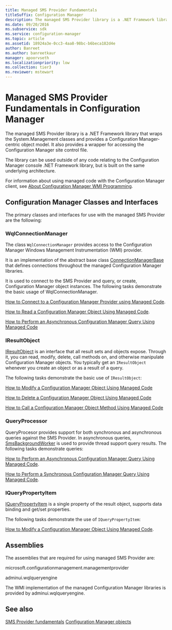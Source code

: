 ```yaml
---
title: Managed SMS Provider Fundamentals
titleSuffix: Configuration Manager
description: The managed SMS Provider library is a .NET Framework library that wraps the System.Management classes, provides a Configuration Manager-centric object model, and provides a wrapper for accessing the Configuration Manager site control file.
ms.date: 09/20/2016
ms.subservice: sdk
ms.service: configuration-manager
ms.topic: article
ms.assetid: 18924a3e-0cc3-4aa8-98bc-b6beca182d4e
author: Banreet
ms.author: banreetkaur
manager: apoorvseth
ms.localizationpriority: low
ms.collection: tier3
ms.reviewer: mstewart
---
```

# Managed SMS Provider Fundamentals in Configuration Manager
The managed SMS Provider library is a .NET Framework library that wraps the System.Management classes and provides a Configuration Manager-centric object model. It also provides a wrapper for accessing the Configuration Manager site control file.

 The library can be used outside of any code relating to the Configuration Manager console .NET Framework library, but is built on the same underlying architecture.

 For information about using managed code with the Configuration Manager client, see [About Configuration Manager WMI Programming](../../../develop/core/clients/programming/about-configuration-manager-wmi-programming.md).

## Configuration Manager Classes and Interfaces
 The primary classes and interfaces for use with the managed SMS Provider are the following:

### WqlConnectionManager
 The class `WqlConnectionManager` provides access to the Configuration Manager Windows Management Instrumentation (WMI) provider.

 It is an implementation of the abstract base class [ConnectionManagerBase](/previous-versions/system-center/developer/cc147366(v=msdn.10)) that defines connections throughout the managed Configuration Manager libraries.

 It is used to connect to the SMS Provider and query, or create, Configuration Manager object instances. The following tasks demonstrate the basic usage of WqlConnectionManager.

 [How to Connect to a Configuration Manager Provider using Managed Code](../../../develop/core/understand/how-to-connect-to-an-sms-provider-by-using-managed-code.md).

 [How to Read a Configuration Manager Object Using Managed Code](../../../develop/core/understand/how-to-read-a-configuration-manager-object-by-using-managed-code.md).

 [How to Perform an Asynchronous Configuration Manager Query Using  Managed Code](../../../develop/core/understand/how-to-perform-an-asynchronous-query-by-using-managed-code.md)

### IResultObject
 [IResultObject](/previous-versions/system-center/developer/cc147376(v=msdn.10)) is an interface that all result sets and objects expose. Through it, you can read, modify, delete, call methods on, and otherwise manipulate Configuration Manager objects. You typically get an `IResultObject` whenever you create an object or as a result of a query.

 The following tasks demonstrate the basic use of `IResultObject`:

 [How to Modify a Configuration Manager Object Using Managed Code](../../../develop/core/understand/how-to-modify-a-configuration-manager-object-by-using-managed-code.md)

 [How to Delete a Configuration Manager Object Using Managed Code](../../../develop/core/understand/how-to-delete-a-configuration-manager-object-by-using-managed-code.md)

 [How to Call a Configuration Manager Object Method Using Managed Code](../../../develop/core/understand/how-to-call-a-configuration-manager-object-class-method-by-using-managed-code.md)

### QueryProcessor
 QueryProcesor provides support for both synchronous and asynchronous queries against the SMS Provider. In asynchronous queries, [SmsBackgroundWorker](/previous-versions/system-center/developer/cc147429(v=msdn.10)) is used to provide thread support query results. The following tasks demonstrate queries:

 [How to Perform an Asynchronous Configuration Manager Query Using Managed Code](../../../develop/core/understand/how-to-perform-an-asynchronous-query-by-using-managed-code.md).

 [How to Perform a Synchronous Configuration Manager Query Using  Managed Code](../../../develop/core/understand/how-to-perform-a-synchronous-configuration-manager-query-by-using-managed-code.md).

### IQueryPropertyItem
 [IQueryPropertyItem](/previous-versions/system-center/developer/cc147375(v=msdn.10)) is a single property of the result object, supports data binding and get/set properties.

 The following tasks demonstrate the use of `IQueryPropertyItem`:

 [How to Modify a Configuration Manager Object Using Managed Code](../../../develop/core/understand/how-to-modify-a-configuration-manager-object-by-using-managed-code.md).

## Assemblies
 The assemblies that are required for using managed SMS Provider are:

 microsoft.configurationmanagement.managementprovider

 adminui.wqlqueryengine

 The WMI implementation of the managed Configuration Manager libraries is provided by adminui.wqlqueryengine.

## See also

 [SMS Provider fundamentals](sms-provider-fundamentals.md)
 [Configuration Manager objects](configuration-manager-objects-overview.md)
